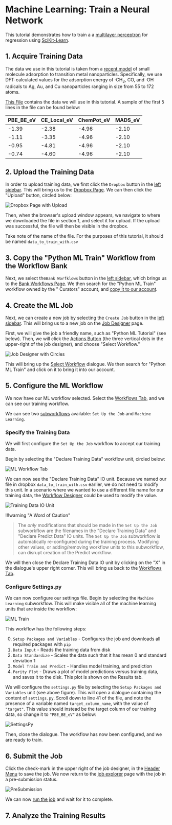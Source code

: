 # Machine Learning: Train a Neural Network

This tutorial demonstrates how to train a a [multilayer perceptron](https://en.wikipedia.org/wiki/Multilayer_perceptron)
for regression
using [SciKit-Learn](https://scikit-learn.org/stable/modules/generated/sklearn.neural_network.MLPRegressor.html).

## 1. Acquire Training Data

The data we use in this tutorial is taken from a [recent model](http://doi.org/10.1126/sciadv.aax5101) of small molecule
adsorption to transition metal nanoparticles. Specifically, we use DFT-calculated values for the adsorption energy of
·CH<sub>3</sub>, CO, and ·OH radicals to Ag, Au, and Cu nanoparticles ranging in size from 55 to 172 atoms.

<a href="/extra/files/data_to_train_with.csv" download="data_to_train_with.csv">This File</a> contains the data we will
use in this tutorial. A sample of the first 5 lines in the file can be found below:

|PBE_BE_eV|CE_Local_eV|ChemPot_eV|MADS_eV
|-----|----|---|----
|-1.39|-2.38|-4.96|-2.10
|-1.11|-3.35|-4.96|-2.10
|-0.95|-4.81|-4.96|-2.10
|-0.74|-4.60|-4.96|-2.10

## 2. Upload the Training Data

In order to upload training data, we first click the `Dropbox` button in the [left sidebar](../../ui/left-sidebar.md).
This will bring us to the [Dropbox Page](../../jobs/ui/files-tab.md). We can then click the "Upload" button, circled
below:

![Dropbox Page with Upload](../../images/tutorials/dropbox_page_with_upload_circled.png "Dropbox page with upload circled")

Then, when the browser's upload window appears, we navigate to where we downloaded the file in section 1, and select it
for upload. If the upload was successful, the file will then be visible in the dropbox.

Take note of the name of the file. For the purposes of this tutorial, it should be named `data_to_train_with.csv`

## 3. Copy the "Python ML Train" Workflow from the Workflow Bank

Next, we select the`Bank Worfklows` button in the [left sidebar](../../ui/left-sidebar.md), which brings us to
the [Bank Workflows Page](../../workflows/bank.md). We then search for the "Python ML Train" workflow owned by the "
Curators" account, and [copy it to our account](../../workflows/actions/copy-bank.md).

## 4. Create the ML Job

Next, we can create a new job by selecting the `Create Job` button in the [left sidebar](../../ui/left-sidebar.md). This
will bring us to a new job on the [Job Designer](../../jobs-designer/overview.md) page.

First, we will give the job a friendly name, such as "Python ML Tutorial" (see below). Then, we will click
the [Actions Button](../../jobs-designer/header-menu.md#Actions) (the three vertical dots in the upper-right of the job
designer), and choose "Select Workflow."

![Job Designer with Circles](../../images/tutorials/job_designer_with_python_ml_name_and_three_dots_circled.png "Job designer page")

This will bring up the [Select Workflow](../../jobs-designer/actions-header-menu/select-workflow.md) dialogue. We then
search for "Python ML Train" and click on it to bring it into our account.

## 5. Configure the ML Workflow

We now have our ML workflow selected. Select the [Workflows Tab](../../jobs-designer/workflow-tab.md), and we can see
our training workflow.

We can see two [subworkflows](../../workflows/components/subworkflows.md) available: `Set Up the Job`
and `Machine Learning`.

### Specify the Training Data

We will first configure the `Set Up the Job` workflow to accept our training data.

Begin by selecting the "Declare Training Data" workflow unit, circled below:

![ML Workflow Tab](../../images/tutorials/workflows_tab_with_ml_workflow_and_declare_training_data_circled.png "Workflow Tab")

We can now see the "Declare Training Data" IO unit. Because we named our file in dropbox `data_to_train_with.csv`
earlier, we do not need to modify this unit. In a scenario where we wanted to use a different file name for our training
data, the [Workflow Designer](../../workflow-designer/overview.md) could be used to modify the value.

![Training Data IO Unit](../../images/tutorials/training_data_io_unit.png "Training Data IO Unit")

!!!warning "A Word of Caution"
> The _only_ modifications that should be made in the `Set Up the Job` subworkflow are the filenames in the "Declare
> Training Data" and "Declare Predict Data" IO units. The `Set Up the Job` subworkflow is automatically re-configured
> during the training process. Modifying other values, or adding/removing workflow units to this subworkflow, can disrupt
> creation of the Predict workflow.

We will then close the Declare Training Data IO unit by clicking on the "X" in the dialogue's upper right corner. This
will bring us back to the [Workflows Tab](../../jobs-designer/workflow-tab.md "Workflows Tab").

### Configure Settings.py

We can now configure our settings file. Begin by selecting the `Machine Learning` subworkflow. This will make visible
all of the machine learning units that are inside the workflow:

![ML Train](../../images/tutorials/workflows_tab_with_ml_train_subworkflow_circled.png "ML Train Subworkflow")

This workflow has the following steps:

0. `Setup Packages and Variables` - Configures the job and downloads all required packages with `pip`
1. `Data Input` - Reads the training data from disk
2. `Data Standardize` - Scales the data such that it has mean 0 and standard deviation 1
3. `Model Train and Predict` - Handles model training, and prediction
4. `Parity Plot` - Draws a plot of model predictions versus training data, and saves it to the disk. This plot is shown
   on the Results tab.

We will configure the `settings.py` file by selecting the `Setup Packages and Variables` unit (see above figure). This
will open a dialogue containing the content of `settings.py`. Scroll down to line 41 of the file, and note the presence
of a variable named `target_column_name`, with the value of `"target"`. This value should instead be the target column
of our training data, so change it to `"PBE_BE_eV"` as below:

![SettingsPy](../../images/tutorials/settings_py_with_target_colname_circled.png "Settings with Colname Selected")

Then, close the dialogue. The workflow has now been configured, and we are ready to train.

## 6. Submit the Job

Click the check-mark in the upper right of the job designer, in the [Header Menu](../../jobs-designer/header-menu.md) to
save the job. We now return to the [job explorer](../../jobs/ui/explorer.md) page with the job in a pre-submission status.

![PreSubmission](../../images/tutorials/jobs_tab_with_ml_train_job_set_up.png)

We can now [run the job](../../jobs/actions/run.md) and wait for it to complete.

## 7. Analyze the Training Results
